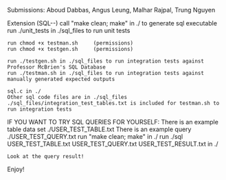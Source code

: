 Submissions: Aboud Dabbas, Angus Leung, Malhar Rajpal, Trung Nguyen 

Extension (SQL--)
    call "make clean; make" in ./ to generate sql executable
    run ./unit_tests in ./sql_files to run unit tests 

    run chmod +x testman.sh     (permissions)
    run chmod +x testgen.sh     (permissions)

    run ./testgen.sh in ./sql_files to run integration tests against Professor McBrien's SQL Database
    run ./testman.sh in ./sql_files to run integration tests against manually generated expected outputs

    sql.c in ./
    Other sql code files are in ./sql_files
    ./sql_files/integration_test_tables.txt is included for testman.sh to run integration tests

IF YOU WANT TO TRY SQL QUERIES FOR YOURSELF: 
    There is an example table data set ./USER_TEST_TABLE.txt 
    There is an example query          ./USER_TEST_QUERY.txt
    run "make clean; make" in ./
    run ./sql USER_TEST_TABLE.txt USER_TEST_QUERY.txt USER_TEST_RESULT.txt   in ./
    
    Look at the query result!

Enjoy!

